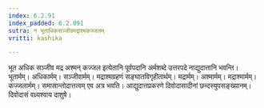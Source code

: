 ```yaml
---
index: 6.2.91
index_padded: 6.2.091
sutra: न भूताधिकसञ्जीवमद्राश्मकज्जलम्
vritti: kashika

---
```

भूत अधिक सञ्जीव मद्र अश्मन् कज्जल इत्येतानि पूर्वपदानि अर्मशब्दे उत्तरपदे नाद्युदात्तानि भवन्ति। भूतार्मम्। अधिकार्मम्। सञ्जीवार्मम्। मद्राश्मग्रहणं सङ्घातविगृहीतार्थम्। मद्रार्मम्। अश्मार्मम्। मद्राश्मार्मम्। कज्जलार्मम्। समासान्तोदात्तत्वम् एव अत्र भवति। आद्युदात्तप्रकरणे दिवोदासादीनां छन्दस्युपसङ्ख्यानम्। दिवोदासं वध्र्यश्वाय दाशुषे।